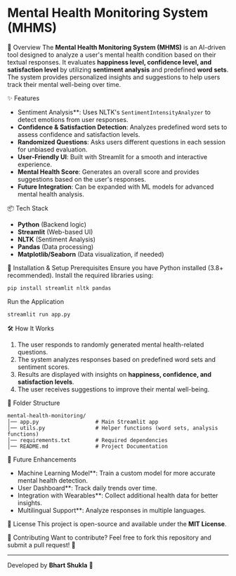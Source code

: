 # Mental Health Monitoring System (MHMS)

 📌 Overview
The **Mental Health Monitoring System (MHMS)** is an AI-driven tool designed to analyze a user's mental health condition based on their textual responses. It evaluates **happiness level, confidence level, and satisfaction level** by utilizing **sentiment analysis** and predefined **word sets**. The system provides personalized insights and suggestions to help users track their mental well-being over time.

✨ Features
- Sentiment Analysis**: Uses NLTK's `SentimentIntensityAnalyzer` to detect emotions from user responses.
- **Confidence & Satisfaction Detection**: Analyzes predefined word sets to assess confidence and satisfaction levels.
- **Randomized Questions**: Asks users different questions in each session for unbiased evaluation.
- **User-Friendly UI**: Built with Streamlit for a smooth and interactive experience.
- **Mental Health Score**: Generates an overall score and provides suggestions based on the user's responses.
- **Future Integration**: Can be expanded with ML models for advanced mental health analysis.

📦 Tech Stack
- **Python** (Backend logic)
- **Streamlit** (Web-based UI)
- **NLTK** (Sentiment Analysis)
- **Pandas** (Data processing)
- **Matplotlib/Seaborn** (Data visualization, if needed)

🚀 Installation & Setup
 Prerequisites
Ensure you have Python installed (3.8+ recommended). Install the required libraries using:
```sh
pip install streamlit nltk pandas
```

Run the Application
```sh
streamlit run app.py
```

 🛠 How It Works
1. The user responds to randomly generated mental health-related questions.
2. The system analyzes responses based on predefined word sets and sentiment scores.
3. Results are displayed with insights on **happiness, confidence, and satisfaction levels**.
4. The user receives suggestions to improve their mental well-being.

📌 Folder Structure
```
mental-health-monitoring/
│── app.py                  # Main Streamlit app
│── utils.py                # Helper functions (word sets, analysis functions)
│── requirements.txt        # Required dependencies
│── README.md               # Project Documentation
```

 📖 Future Enhancements
- Machine Learning Model**: Train a custom model for more accurate mental health detection.
- User Dashboard**: Track daily trends over time.
- Integration with Wearables**: Collect additional health data for better insights.
- Multilingual Support**: Analyze responses in multiple languages.

 📜 License
This project is open-source and available under the **MIT License**.

 🤝 Contributing
Want to contribute? Feel free to fork this repository and submit a pull request! 🚀

---
Developed by **Bhart Shukla** 🚀


